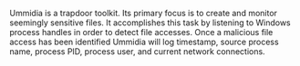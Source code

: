 Ummidia is a trapdoor toolkit. Its primary focus is to create and monitor seemingly sensitive files. It accomplishes this task by listening to Windows process handles in order to detect file accesses. Once a malicious file access has been identified Ummidia will log timestamp, source process name, process PID, process user, and current network connections.